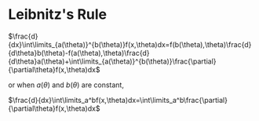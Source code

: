 # Leibnitz's Rule
$\frac{d}{dx}\int\limits_{a(\theta)}^{b(\theta)}f(x,\theta)dx=f(b(\theta),\theta)\frac{d}{d\theta}b(\theta)-f(a(\theta),\theta)\frac{d}{d\theta}a(\theta)+\int\limits_{a(\theta)}^{b(\theta)}\frac{\partial}{\partial\theta}f(x,\theta)dx$

or when $a(\theta)$ and $b(\theta)$ are constant,

$\frac{d}{dx}\int\limits_a^bf(x,\theta)dx=\int\limits_a^b\frac{\partial}{\partial\theta}f(x,\theta)dx$

